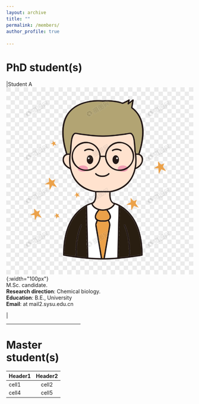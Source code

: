 ```yaml
---
layout: archive
title: ""
permalink: /members/
author_profile: true

---
```


PhD student(s)
======
<!-- ![THU](/images/THU.png){: .align-left width="200px"}   你看不到我看不到我 -->
<!-- * 2009-2013年，B.S. in Chemistry, Nankai University, 2009-2013 你看不到我看不到我 -->
<!-- # ![NKU](/images/NKU.png){: .align-right width="200px"}    你看不到我看不到我 -->

|Student A <br> ![A](/images/A.png){:width="100px"} <br> M.Sc. candidate. <br> <b>Research direction</b>: Chemical biology. <br> <b>Education</b>: B.E.,  University<br> <b>Email</b>:  at mail2.sysu.edu.cn</p> <div style="width: 150pt">|

---

Master student(s)
======
| Header1 | Header2 | 
|:--------|:-------:|
| cell1   | cell2   | 
| cell4   | cell5   | 
